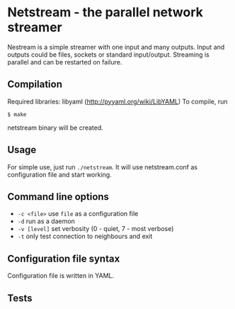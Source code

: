 Netstream - the parallel network streamer
=========================================

Nestream is a simple streamer with one input and many outputs. Input and
outputs could be files, sockets or standard input/output. Streaming is parallel
and can be restarted on failure.

Compilation 
----------- 

Required libraries: libyaml (http://pyyaml.org/wiki/LibYAML)
To compile, run

`$ make`

netstream binary will be created.


Usage 
-----
For simple use, just run `./netstream`. It will use netstream.conf as
configuration file and start working.

## Command line options
 - `-c <file>`  use `file` as a configuration file
 - `-d`	 	run as a daemon
 - `-v [level]`	set verbosity (0 - quiet, 7 - most verbose)
 - `-t`		only test connection to neighbours and exit

## Configuration file syntax
Configuration file is written in YAML. 

Tests 
-----


